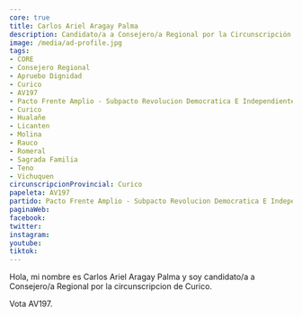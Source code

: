 ```yaml
---
core: true
title: Carlos Ariel Aragay Palma
description: Candidato/a a Consejero/a Regional por la Circunscripción de Curico
image: /media/ad-profile.jpg
tags:
- CORE
- Consejero Regional
- Apruebo Dignidad
- Curico
- AV197
- Pacto Frente Amplio - Subpacto Revolucion Democratica E Independientes - Independientes
- Curico
- Hualañe
- Licanten
- Molina
- Rauco
- Romeral
- Sagrada Familia
- Teno
- Vichuquen
circunscripcionProvincial: Curico
papeleta: AV197
partido: Pacto Frente Amplio - Subpacto Revolucion Democratica E Independientes - Independientes
paginaWeb:
facebook:
twitter:
instagram:
youtube:
tiktok:
---
```

Hola, mi nombre es Carlos Ariel Aragay Palma y soy candidato/a a Consejero/a Regional por la circunscripcion de Curico.

Vota AV197.
